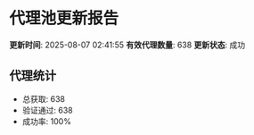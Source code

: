 # 代理池更新报告

**更新时间**: 2025-08-07 02:41:55
**有效代理数量**: 638
**更新状态**:  成功

## 代理统计
- 总获取: 638
- 验证通过: 638
- 成功率: 100%
